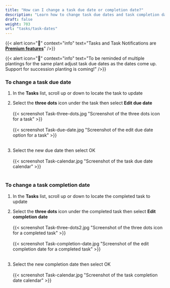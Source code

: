 ```yaml
---
title: "How can I change a task due date or completion date?"
description: "Learn how to change task due dates and task completion dates"
draft: false
weight: 703
url: "tasks/task-dates"
---
```


{{< alert icon="💸" context="info" text="Tasks and Task Notifications are [**Premium features**](../../account/premium-subscription)" />}}

{{< alert icon="🍎" context="info" text="To be reminded of multiple plantings for the same plant adjust task due dates as the dates come up. Support for succession planting is coming!" />}}

### To change a task due date
1. In the **Tasks** list, scroll up or down to locate the task to update

2. Select the **three dots** icon under the task then select **Edit due date**<br /><br />
{{< screenshot Task-three-dots.jpg "Screenshot of the three dots icon for a task" >}}<br /><br />
{{< screenshot Task-due-date.jpg "Screenshot of the edit due date option for a task" >}}<br /><br />

3. Select the new due date then select OK<br /><br />
{{< screenshot Task-calendar.jpg "Screenshot of the task due date calendar" >}}<br /><br />

### To change a task completion date
1. In the **Tasks** list, scroll up or down to locate the completed task to update

2. Select the **three dots** icon under the completed task then select **Edit completion date**<br /><br />
{{< screenshot Task-three-dots2.jpg "Screenshot of the three dots icon for a completed task" >}}<br /><br />
{{< screenshot Task-completion-date.jpg "Screenshot of the edit completion date for a completed task" >}}<br /><br />

3. Select the new completion date then select OK<br /><br />
{{< screenshot Task-calendar.jpg "Screenshot of the task completion date calendar" >}}

